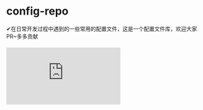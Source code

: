 # config-repo
✔在日常开发过程中遇到的一些常用的配置文件，这是一个配置文件库，欢迎大家PR~多多贡献

##### ![logback-spring.xml](https://github.com/totalo/config-repo/blob/master/logback-spring.xml)
